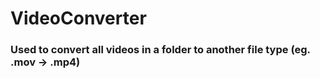 # VideoConverter

<h3>Used to convert all videos in a folder to another file type (eg. .mov -> .mp4)</h3>